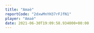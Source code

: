 ```yaml
---
title: "Amaè"
reportCode: "2dxwMnYH37rFJfN1"
player: "Amaè"
date: 2021-06-30T19:09:58.934000+00:00
---
```

